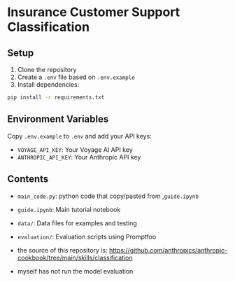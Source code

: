 # Insurance Customer Support Classification

## Setup
1. Clone the repository
2. Create a `.env` file based on `.env.example`
3. Install dependencies:
```bash
pip install -r requirements.txt
```

## Environment Variables
Copy `.env.example` to `.env` and add your API keys:
- `VOYAGE_API_KEY`: Your Voyage AI API key
- `ANTHROPIC_API_KEY`: Your Anthropic API key

## Contents
- `main_code.py`: python code that copy/pasted from ,`guide.ipynb`
- `guide.ipynb`: Main tutorial notebook
- `data/`: Data files for examples and testing
- `evaluation/`: Evaluation scripts using Promptfoo

- the source of this repository is: https://github.com/anthropics/anthropic-cookbook/tree/main/skills/classification

- myself has not run the model evaluation

